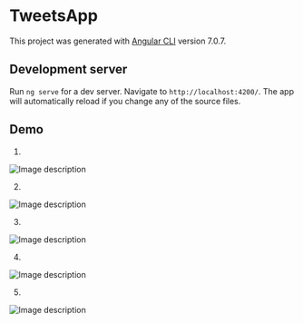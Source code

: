 # TweetsApp

This project was generated with [Angular CLI](https://github.com/angular/angular-cli) version 7.0.7.

## Development server

Run `ng serve` for a dev server. Navigate to `http://localhost:4200/`. The app will automatically reload if you change any of the source files.

## Demo

1) 
![Image description](https://github.com/wbosoft/TwitterFront/blob/master/images/1.PNG) 

2)
![Image description](https://github.com/wbosoft/TwitterFront/blob/master/images/2.PNG) 

3)
![Image description](https://github.com/wbosoft/TwitterFront/blob/master/images/3.PNG) 

4)
![Image description](https://github.com/wbosoft/TwitterFront/blob/master/images/4.PNG) 

5)
![Image description](https://github.com/wbosoft/TwitterFront/blob/master/images/5.PNG) 
